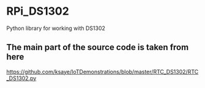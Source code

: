 # RPi_DS1302
Python library for working with DS1302

## The main part of the source code is taken from here
https://github.com/ksaye/IoTDemonstrations/blob/master/RTC_DS1302/RTC_DS1302.py
